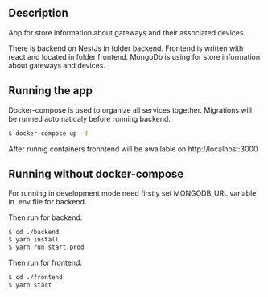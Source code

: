 ## Description

App for store information about gateways and their associated devices.

There is backend on NestJs in folder backend.
Frontend is written with react and located in folder frontend.
MongoDb is using for store information about gateways and devices.

## Running the app

Docker-compose is used to organize all services together.
Migrations will be runned automaticaly before running backend.

```bash
$ docker-compose up -d
```

After runnig containers fronntend will be awailable on http://localhost:3000

## Running without docker-compose

For running in development mode need firstly set MONGODB_URL variable in .env file for backend.

Then run for backend:

```bash
$ cd ./backend
$ yarn install
$ yarn run start:prod
```

Then run for frontend:

```bash
$ cd ./frontend
$ yarn start
```
